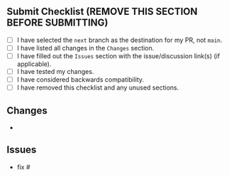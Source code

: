 ## Submit Checklist (REMOVE THIS SECTION BEFORE SUBMITTING)

- [ ] I have selected the `next` branch as the destination for my PR, not `main`.
- [ ] I have listed all changes in the `Changes` section.
- [ ] I have filled out the `Issues` section with the issue/discussion link(s) (if applicable).
- [ ] I have tested my changes.
- [ ] I have considered backwards compatibility.
- [ ] I have removed this checklist and any unused sections.

## Changes

-

## Issues

- fix #
